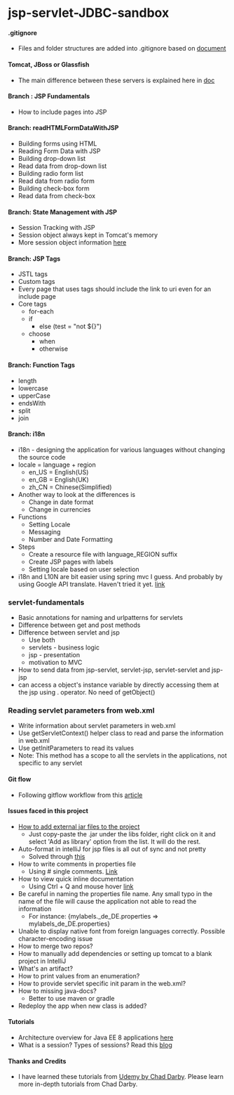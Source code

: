 # jsp-servlet-JDBC-sandbox

#### .gitignore
* Files and folder structures are added into .gitignore based on [document](https://github.com/github/gitignore/blob/master/Global/JetBrains.gitignore)

#### Tomcat, JBoss or Glassfish
* The main difference between these servers is explained here in [doc](https://stackoverflow.com/questions/3821640/what-is-the-difference-between-tomcat-jboss-and-glassfish)

#### Branch : JSP Fundamentals
* How to include pages into JSP

#### Branch: readHTMLFormDataWithJSP
* Building forms using HTML
* Reading Form Data with JSP
* Building drop-down list
* Read data from drop-down list
* Building radio form list
* Read data from radio form
* Building check-box form
* Read data from check-box 

#### Branch: State Management with JSP
* Session Tracking with JSP
* Session object always kept in Tomcat's memory
* More session object information [here](https://tomcat.apache.org/tomcat-5.5-doc/servletapi/javax/servlet/http/HttpSession.html) 

#### Branch: JSP Tags
* JSTL tags
* Custom tags
* Every page that uses tags should include the link to uri even for an include page
* Core tags
    * for-each
    * if
        * else (test = "not ${}") 
    * choose
        * when
        * otherwise
#### Branch: Function Tags
* length
* lowercase
* upperCase
* endsWith
* split
* join
    
#### Branch: i18n 
* i18n - designing the application for various languages without changing the source code
* locale = language + region 
    * en_US = English(US)
    * en_GB = English(UK)
    * zh_CN = Chinese(Simplified)
* Another way to look at the differences is
    * Change in date format
    * Change in currencies 
* Functions
    * Setting Locale
    * Messaging
    * Number and Date Formatting
* Steps
    * Create a resource file with language_REGION suffix
    * Create JSP pages with labels
    * Setting locale based on user selection
* i18n and L10N are bit easier using spring mvc I guess. And probably by using Google API translate. Haven't tried it yet. [link](https://medium.com/i18n-and-l10n-resources-for-developers/quick-introduction-to-internationalization-for-spring-mvc-b4b8c7ed0507)

### servlet-fundamentals
* Basic annotations for naming and urlpatterns for servlets
* Difference between get and post methods
* Difference between servlet and jsp
    * Use both
    * servlets - business logic
    * jsp - presentation
    * motivation to MVC
* How to send data from jsp-servlet, servlet-jsp, servlet-servlet and jsp-jsp
* can access a object's instance variable by directly accessing them at the jsp using . operator. No need of getObject()

### Reading servlet parameters from web.xml
* Write information about servlet parameters in web.xml
* Use getServletContext() helper class to read and parse the information in web.xml
* Use getInitParameters to read its values 
* Note: This method has a scope to all the servlets in the applications, not specific to any servlet

#### Git flow
* Following gitflow workflow from this [article](https://nvie.com/posts/a-successful-git-branching-model/)

#### Issues faced in this project
* [How to add external jar files to the project](https://stackoverflow.com/questions/1051640/correct-way-to-add-external-jars-lib-jar-to-an-intellij-idea-project)
    * Just copy-paste the .jar under the libs folder, right click on it and select 'Add as library' option from the list. It will do the rest.
* Auto-format in intelliJ for jsp files is all out of sync and not pretty
    * Solved through [this](https://stackoverflow.com/questions/34710762/intellij-jsp-formatting?utm_medium=organic&utm_source=google_rich_qa&utm_campaign=google_rich_qa) 
* How to write comments in properties file
    * Using # single comments. [Link](https://stackoverflow.com/questions/4156600/can-we-have-multiline-comments-in-a-java-properties-file)
* How to view quick inline documentation
    * Using Ctrl + Q and mouse hover [link](https://stackoverflow.com/questions/11053144/how-to-see-javadoc-in-intellij-idea) 
* Be careful in naming the properties file name. Any small typo in the name of the file will cause the application not able to read the information
    * For instance: {mylabels._de_DE.properties => mylabels_de_DE.properties} 
* Unable to display native font from foreign languages correctly. Possible character-encoding issue
* How to merge two repos?
* How to manually add dependencies or setting up tomcat to a blank project in IntelliJ
* What's an artifact? 
* How to print values from an enumeration?
* How to provide servlet specific init param in the web.xml?
* How to missing java-docs? 
    * Better to use maven or gradle
* Redeploy the app when new class is added?

#### Tutorials
* Architecture overview for Java EE 8 applications [here](https://docs.oracle.com/javaee/7/tutorial/overview003.htm)
* What is a session? Types of sessions? Read this [blog](https://machinesaredigging.com/2013/10/29/how-does-a-web-session-work/) 

#### Thanks and Credits
* I have learned these tutorials from [Udemy by Chad Darby](https://www.udemy.com/jsp-tutorial/learn/v4/content). Please learn more in-depth tutorials from Chad Darby. 
